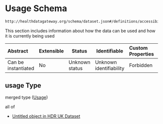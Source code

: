 # Usage Schema

```txt
http://healthdatagateway.org/schema/dataset.json#/definitions/accessibility/properties/usage
```

This section includes information about how the data can be used and how it is currently being used


| Abstract            | Extensible | Status         | Identifiable            | Custom Properties | Additional Properties | Access Restrictions | Defined In                                                                 |
| :------------------ | ---------- | -------------- | ----------------------- | :---------------- | --------------------- | ------------------- | -------------------------------------------------------------------------- |
| Can be instantiated | No         | Unknown status | Unknown identifiability | Forbidden         | Allowed               | none                | [dataset.schema.json\*](../out/dataset.schema.json "open original schema") |

## usage Type

merged type ([Usage](dataset-definitions-accessibility-properties-usage.md))

all of

-   [Untitled object in HDR UK Dataset](dataset-definitions-usage.md "check type definition")
